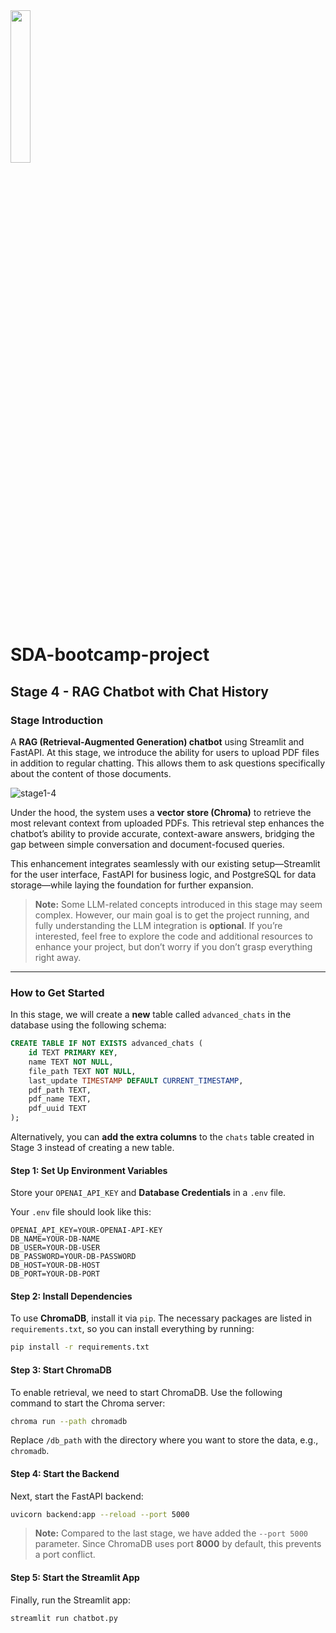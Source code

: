 
<img src='https://s3.amazonaws.com/weclouddata/images/logos/wcd_logo_new_2.png' width='25%'>

# SDA-bootcamp-project

## Stage 4 - RAG Chatbot with Chat History

### Stage Introduction

A **RAG (Retrieval-Augmented Generation) chatbot** using Streamlit and FastAPI. At this stage, we introduce the ability for users to upload PDF files in addition to regular chatting. This allows them to ask questions specifically about the content of those documents.

![stage1-4](https://weclouddata.s3.us-east-1.amazonaws.com/cloud/project-stages/stage1-4.png)

Under the hood, the system uses a **vector store (Chroma)** to retrieve the most relevant context from uploaded PDFs. This retrieval step enhances the chatbot’s ability to provide accurate, context-aware answers, bridging the gap between simple conversation and document-focused queries.

This enhancement integrates seamlessly with our existing setup—Streamlit for the user interface, FastAPI for business logic, and PostgreSQL for data storage—while laying the foundation for further expansion.

> **Note:** Some LLM-related concepts introduced in this stage may seem complex. However, our main goal is to get the project running, and fully understanding the LLM integration is **optional**. If you’re interested, feel free to explore the code and additional resources to enhance your project, but don’t worry if you don’t grasp everything right away.

---

### How to Get Started

In this stage, we will create a **new** table called `advanced_chats` in the database using the following schema:

```sql
CREATE TABLE IF NOT EXISTS advanced_chats (
    id TEXT PRIMARY KEY,
    name TEXT NOT NULL,
    file_path TEXT NOT NULL,
    last_update TIMESTAMP DEFAULT CURRENT_TIMESTAMP,
    pdf_path TEXT,
    pdf_name TEXT,
    pdf_uuid TEXT
);
```

Alternatively, you can **add the extra columns** to the `chats` table created in Stage 3 instead of creating a new table.

#### **Step 1: Set Up Environment Variables**
Store your `OPENAI_API_KEY` and **Database Credentials** in a `.env` file.

Your `.env` file should look like this:

```env
OPENAI_API_KEY=YOUR-OPENAI-API-KEY
DB_NAME=YOUR-DB-NAME
DB_USER=YOUR-DB-USER
DB_PASSWORD=YOUR-DB-PASSWORD
DB_HOST=YOUR-DB-HOST
DB_PORT=YOUR-DB-PORT
```

#### **Step 2: Install Dependencies**
To use **ChromaDB**, install it via `pip`. The necessary packages are listed in `requirements.txt`, so you can install everything by running:

```bash
pip install -r requirements.txt
```

#### **Step 3: Start ChromaDB**
To enable retrieval, we need to start ChromaDB. Use the following command to start the Chroma server:

```bash
chroma run --path chromadb
```

Replace `/db_path` with the directory where you want to store the data, e.g., `chromadb`.

#### **Step 4: Start the Backend**
Next, start the FastAPI backend:

```bash
uvicorn backend:app --reload --port 5000
```

> **Note:** Compared to the last stage, we have added the `--port 5000` parameter. Since ChromaDB uses port **8000** by default, this prevents a port conflict.

#### **Step 5: Start the Streamlit App**
Finally, run the Streamlit app:

```bash
streamlit run chatbot.py
```

